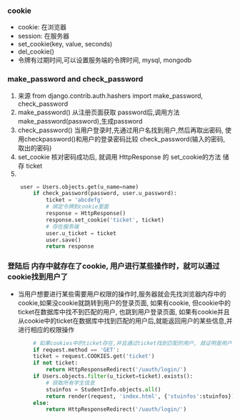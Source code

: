 ### cookie
* cookie: 在浏览器
* session: 在服务器
* set_cookie(key, value, seconds)
* del_cookie()
* 令牌有过期时间,可以设置服务端的令牌时间, mysql, mongodb



### make_password and check_password
1. 来源
    from django.contrib.auth.hashers import make_password, check_password
2.  make_password()
    从注册页面获取 password后,调用方法make_password(password),生成password
3. check_password() 
    当用户登录时,先通过用户名找到用户,然后再取出密码, 使用checkpassword()和用户的登录密码比较 check_password(输入的密码, 取出的密码)
4. set_cookie
    核对密码成功后, 就调用 HttpResponse 的 set_cookie的方法 储存 ticket
5. 
```python
    user = Users.objects.get(u_name=name)
        if check_password(password, user.u_password):
            ticket = 'abcdefg'
            # 绑定令牌到cookie里面
            response = HttpResponse()
            response.set_cookie('ticket', ticket)
            # 存在服务端
            user.u_ticket = ticket
            user.save()
            return response
```

### 登陆后 内存中就存在了cookie, 用户进行某些操作时，就可以通过cookie找到用户了
* 当用户想要进行某些需要用户权限的操作时,服务器就会先找浏览器内存中的cookie,如果没cookie就跳转到用户的登录页面, 如果有cookie, 但cookie中的ticket在数据库中找不到匹配的用户, 也跳到用户登录页面, 如果有cookie并且从cookie中的ticket在数据库中找到匹配的用户后,就能返回用户的某些信息,并进行相应的权限操作
```python
        # 如果cookies中的ticket存在,并且通过ticket找到匹配的用户, 就证明是用户本人早操作
        if request.method == 'GET':
        ticket = request.COOKIES.get('ticket')
        if not ticket:
            return HttpResponseRedirect('/uauth/login/')
        if Users.objects.filter(u_ticket=ticket).exists():
            # 获取所有学生信息
            stuinfos = StudentInfo.objects.all()
            return render(request, 'index.html', {'stuinfos':stuinfos})
        else:
            return HttpResponseRedirect('/uauth/login/')
```
